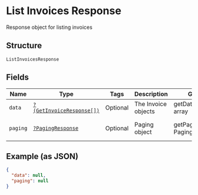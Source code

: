 
# List Invoices Response

Response object for listing invoices

## Structure

`ListInvoicesResponse`

## Fields

| Name | Type | Tags | Description | Getter | Setter |
|  --- | --- | --- | --- | --- | --- |
| `data` | [`?(GetInvoiceResponse[])`](../../doc/models/get-invoice-response.md) | Optional | The Invoice objects | getData(): ?array | setData(?array data): void |
| `paging` | [`?PagingResponse`](../../doc/models/paging-response.md) | Optional | Paging object | getPaging(): ?PagingResponse | setPaging(?PagingResponse paging): void |

## Example (as JSON)

```json
{
  "data": null,
  "paging": null
}
```

